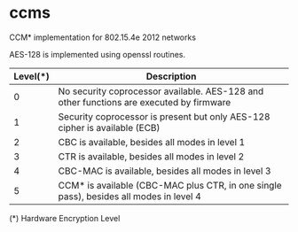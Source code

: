 ccms
====

CCM* implementation for 802.15.4e 2012 networks

AES-128 is implemented using openssl routines.

| Level(*) | Description |
|----------|-------------|
| 0 | No security coprocessor available. AES-128 and other functions are executed by firmware |
| 1 | Security coprocessor is present but only AES-128 cipher is available (ECB) |
| 2 | CBC is available, besides all modes in level 1 |
| 3 | CTR is available, besides all modes in level 2 |
| 4 | CBC-MAC is available, besides all modes in level 3 |
| 5 | CCM* is available (CBC-MAC plus CTR, in one single pass), besides all modes in level 4
(*) Hardware Encryption Level
